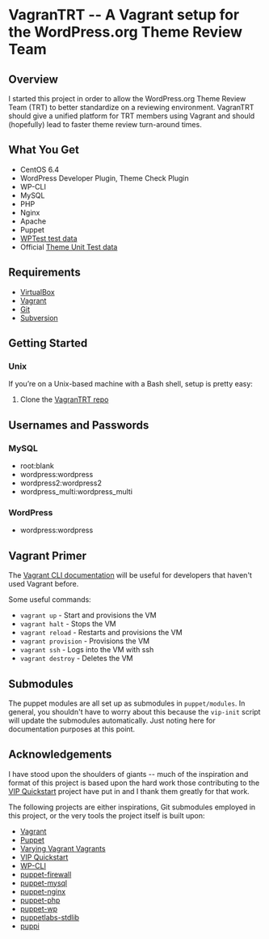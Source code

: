 # VagranTRT -- A Vagrant setup for the WordPress.org Theme Review Team 

## Overview

I started this project in order to allow the WordPress.org Theme Review Team (TRT) to better standardize on a reviewing environment. VagranTRT should give a unified platform for TRT members using Vagrant and should (hopefully) lead to faster theme review turn-around times.

## What You Get

*   CentOS 6.4
*   WordPress Developer Plugin, Theme Check Plugin 
*   WP-CLI
*   MySQL
*   PHP
*   Nginx
*   Apache
*   Puppet
*   [WPTest test data](http://wptest.io/)
*   Official [Theme Unit Test data](http://codex.wordpress.org/Theme_Unit_Test)

## Requirements

* [VirtualBox](https://www.virtualbox.org/wiki/Downloads)
* [Vagrant](http://downloads.vagrantup.com/)
* [Git](http://git-scm.com/downloads)
* [Subversion](http://subversion.apache.org/packages.html)

## Getting Started

### Unix

If you’re on a Unix-based machine with a Bash shell, setup is pretty easy:

1.  Clone the [VagranTRT repo](https://github.com/zamoose/vagrantrt)

## Usernames and Passwords

### MySQL
* root:blank
* wordpress:wordpress
* wordpress2:wordpress2
* wordpress_multi:wordpress_multi

### WordPress
* wordpress:wordpress

## Vagrant Primer

The [Vagrant CLI documentation](http://docs.vagrantup.com/v2/cli/index.html) will be useful for developers that haven't used Vagrant before.

Some useful commands:

* `vagrant up` - Start and provisions the VM
* `vagrant halt` - Stops the VM
* `vagrant reload` - Restarts and provisions the VM
* `vagrant provision` - Provisions the VM
* `vagrant ssh` - Logs into the VM with ssh
* `vagrant destroy` - Deletes the VM

## Submodules

The puppet modules are all set up as submodules in `puppet/modules`. In general, you shouldn't have to worry about this because the `vip-init` script will update the submodules automatically. Just noting here for documentation purposes at this point.

## Acknowledgements

I have stood upon the shoulders of giants -- much of the inspiration and format of this project is based upon the hard work those contributing to the [VIP Quickstart](https://github.com/Automattic/vip-quickstart) project have put in and I thank them greatly for that work.

The following projects are either inspirations, Git submodules employed in this project, or the very tools the project itself is built upon:

* [Vagrant](http://vagrantup.com/)
* [Puppet](http://puppetlabs.com/)
* [Varying Vagrant Vagrants](https://github.com/10up/varying-vagrant-vagrants)
* [VIP Quickstart](https://github.com/Automattic/vip-quickstart)
* [WP-CLI](http://wp-cli.org)
* [puppet-firewall](https://github.com/example42/puppet-firewall)
* [puppet-mysql](https://github.com/example42/puppet-mysql)
* [puppet-nginx](https://github.com/example42/puppet-nginx)
* [puppet-php](https://github.com/jippi/puppet-php)
* [puppet-wp](https://github.com/rmccue/puppet-wp)
* [puppetlabs-stdlib](https://github.com/puppetlabs/puppetlabs-stdlib)
* [puppi](https://github.com/example42/puppi)
